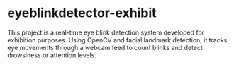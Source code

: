# eyeblinkdetector-exhibit
This project is a real-time eye blink detection system developed for exhibition purposes. Using OpenCV and facial landmark detection, it tracks eye movements through a webcam feed to count blinks and detect drowsiness or attention levels.
